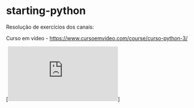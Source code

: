 # starting-python

Resolução de exercícios dos canais:

Curso em vídeo - https://www.cursoemvideo.com/course/curso-python-3/

[![Certficado python](https://www.facebook.com/photo.php?fbid=371717753308139&set=a.371717733308141.1073741836.100014097517037&type=3&theater)]
